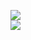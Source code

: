 [![](https://img.shields.io/badge/Made%20With-Github%20Spray-lightgrey.svg?style=for-the-badge&logo=github)](https://github.com/Annihil/github-spray#17156)  
[![](https://i.imgur.com/2DrTn0Z.gif)](https://github.com/Annihil/github-spray)